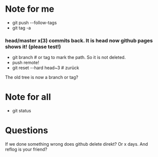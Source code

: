 # Note for me
* git push --follow-tags
* git tag -a

### head/master x(3) commits back. It is head now github pages shows it! (please test!)
* git branch # or tag to mark the path. So it is not deleted.
* push remote!
* git reset --hard head~3 # zurück

The old tree is now a branch or tag?

# Note for all
* git status

# Questions
If we done something wrong does github delete direkt? Or x days. And reflog is your friend?
